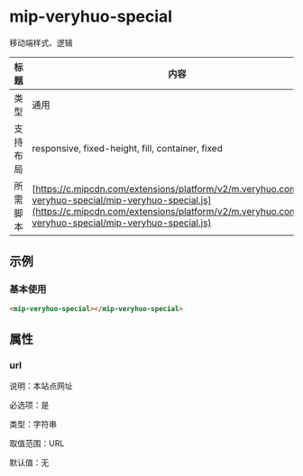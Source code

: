 # mip-veryhuo-special

移动端样式、逻辑

标题|内容
----|----
类型|通用
支持布局|responsive, fixed-height, fill, container, fixed
所需脚本| [https://c.mipcdn.com/extensions/platform/v2/m.veryhuo.com/mip-veryhuo-special/mip-veryhuo-special.js](https://c.mipcdn.com/extensions/platform/v2/m.veryhuo.com/mip-veryhuo-special/mip-veryhuo-special.js)

## 示例

### 基本使用

```html
<mip-veryhuo-special></mip-veryhuo-special>
```

## 属性

### url

说明：本站点网址

必选项：是

类型：字符串

取值范围：URL

默认值：无